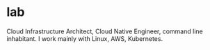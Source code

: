 # lab
Cloud Infrastructure Architect, Cloud Native Engineer, command line inhabitant. I work mainly with Linux, AWS, Kubernetes.
